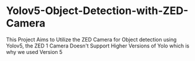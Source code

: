 # Yolov5-Object-Detection-with-ZED-Camera
This Project Aims to Utilize the ZED Camera for Object detection using Yolov5, the ZED 1 Camera Doesn't Support Higher Versions of Yolo which is why we used Version 5

